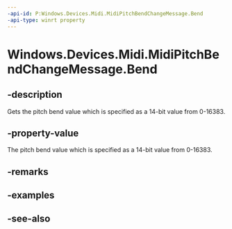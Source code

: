 ```yaml
---
-api-id: P:Windows.Devices.Midi.MidiPitchBendChangeMessage.Bend
-api-type: winrt property
---
```


<!-- Property syntax
public ushort Bend { get; }
-->

# Windows.Devices.Midi.MidiPitchBendChangeMessage.Bend

## -description
Gets the pitch bend value which is specified as a 14-bit value from 0-16383.

## -property-value
The pitch bend value which is specified as a 14-bit value from 0-16383.

## -remarks

## -examples

## -see-also
